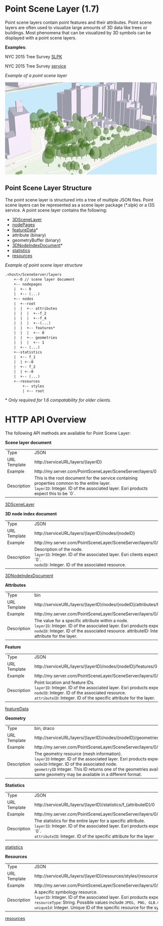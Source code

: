 # Point Scene Layer (1.7)

Point scene layers contain point features and their attributes. Point scene layers are often used to visualize large amounts of 3D data like trees or buildings.  Most phenomena that can be visualized by 3D symbols can be displayed with a point scene layers.

**Examples**:<br />

NYC 2015 Tree Survey [SLPK](https://www.arcgis.com/home/item.html?id=7ed3f75dfa2a4ed281471d4bd4110792)

NYC 2015 Tree Survey [service](https://www.arcgis.com/home/item.html?id=7aba674fae86425694b21723d2680fa4)

*Example of a point scene layer*

![Point Scene Layer](../img/PointSceneLayer.png)

## Point Scene Layer Structure
The point scene layer is structured into a tree of multiple JSON files. Point scene layers can be represented as a scene layer package (*.slpk) or a I3S service. A point scene layer contains the following:

- [3DSceneLayer](3DSceneLayer.psl.md)
- [nodePages](nodePage.cmn.md)
- [featureData](featureData.cmn.md)*
- attribute (binary)
- geometryBuffer (binary)
- [3DNodeIndexDocument](3DNodeIndexDocument.cmn.md)*
- [statistics](statisticsInfo.cmn.md)
- [resources](resources.psl.md)

*Example of point scene layer structure*

```
.<host>/SceneServer/layers
	+--0 // scene layer document
	+-- nodepages
	|  +-- 0
	|  +-- (...)
	+-- nodes
	|  +--root
	|  |  +-- attributes
	|  |  |  +--f_2
	|  |  |  +--f_4
	|  |  |  +--(...)
	|  |  +-- features*
	|  |  |  +-- 0
	|  |  +-- geometries    
	|  |  |  +-- 1
	|  +-- (...)
	+--statistics
	|  +-- f_1
	|  | +--0
	|  +-- f_2
	|  | +--0
	|  +-- (...)
	+--resources
	    +-- styles
	 	| +-- root
```
\* <i>Only required for 1.6 compatability for older clients.</i>

# HTTP API Overview
The following API methods are available for Point Scene Layer:

**Scene layer document**

<table>
<tr>
    <td>Type</td>
    <td>JSON</td>
</tr>
<tr>
    <td>URL Template</td>
    <td>http://serviceURL/layers/{layerID}</td>
</tr>
<tr>
    <td>Example</td>
    <td>http://my.server.com/PointSceneLayer/SceneServer/layers/0</td>
</tr>
<tr>
    <td>Description</td>
    <td>This is the root document for the service containing properties common to the entire layer.<br/>
    <code>layerID</code>: Integer. ID of the associated layer. Esri products expect this to be `0`.</td>
</tr>
</table>

[3DSceneLayer](3DSceneLayer.psl.md)

**3D node index document**

<table>
<tr>
    <td>Type</td>
    <td>JSON</td>
</tr>
<tr>
    <td>URL Template</td>
    <td>http://serviceURL/layers/{layerID}/nodes/{nodeID}</td>
</tr>
<tr>
    <td>Example</td>
    <td>http://my.server.com/PointSceneLayer/SceneServer/layers/0/nodes/98</td>
</tr>
<tr>
    <td>Description</td>
    <td>Description of the node.<br/>
    <code>layerID</code>: Integer. ID of the associated layer. Esri clients expect this to be `0`.<br/>
    <code>nodeID</code>: Integer. ID of the associated resource.</td>
</tr>
</table>

[3DNodeIndexDocument](3DNodeIndexDocument.cmn.md)

**Attributes**
<table>
<tr>
    <td>Type</td>
    <td>bin</td>
</tr>
<tr>
    <td>URL Template</td>
    <td>http://serviceURL/layers/{layerID}/nodes/{nodeID}/attributes/f_{attributeID}/0</td>
</tr>
<tr>
    <td>Example</td>
    <td>http://my.server.com/PointSceneLayer/SceneServer/layers/0/nodes/98/attributes/f_8/0 </td>
</tr>
<tr>
    <td>Description</td>
    <td>The value for a specific attribute within a node.<br/>
    <code>layerID</code>: Integer. ID of the associated layer. Esri products expect this to be `0`.<br/>
    <code>nodeID</code>: Integer. ID of the associated resource. attributeID: Integer. ID of the specific attribute for the layer. </td>
</tr>
</table>

**Feature**
<table>
<tr>
    <td>Type</td>
    <td>JSON</td>
</tr>
<tr>
    <td>URL Template</td>
    <td>http://serviceURL/layers/{layerID}/nodes/{nodeID}/features/0</td>
</tr>
<tr>
    <td>Example</td>
    <td>http://my.server.com/PointSceneLayer/SceneServer/layers/0/nodes/98/features/0 </td>
</tr>
<tr>
    <td>Description</td>
    <td>Point location and feature IDs.<br/>
    <code>layerID</code>: Integer. ID of the associated layer. Esri products expect this to be `0`.<br/>
    <code>nodeID</code>: Integer. ID of the associated resource.<br/>
    <code>attributeID</code>: Integer. ID of the specific attribute for the layer. </td>
</tr>
</table>

[featureData](featureData.cmn.md)

**Geometry**
<table>
<tr>
    <td>Type</td>
    <td>bin, draco</td>
</tr>
<tr>
    <td>URL Template</td>
    <td>http://serviceURL/layers/{layerID}/nodes/{nodeID}/geometries/{geometryID}</td>
</tr>
<tr>
    <td>Example</td>
    <td>http://my.server.com/PointSceneLayer/SceneServer/layers/0/nodes/98/geometries/1 </td>
</tr>
<tr>
    <td>Description</td>
    <td>The geometry resource (mesh information). <br/>
    <code>layerID</code> Integer. ID of the associated layer. Esri products expect this to be `0`. <br/>
    <code>nodeID</code> Integer. ID of the associated node. <br/>
    <code>geometryID</code> Integer. This ID returns one of the geometries available for this node. The same geometry may be available in a different format. </td>
</tr>
</table>

**Statistics**
<table>
<tr>
    <td>Type</td>
    <td>JSON</td>
</tr>
<tr>
    <td>URL Template</td>
    <td>http://serviceURL/layers/{layerID}/statistics/f_{attributeID}/0</td>
</tr>
<tr>
    <td>Example</td>
    <td> http://my.server.com/PointSceneLayer/SceneServer/layers/0/statistics/f_8/0  </td>
</tr>
<tr>
    <td>Description</td>
    <td>The statistics for the entire layer for a specific attribute.<br/>
    <code>layerID</code>: Integer. ID of the associated layer. Esri products expect this to be `0`.<br/>
    <code>attributeID</code>: Integer.  ID of the specific attribute for the layer</td>
</tr>
</table>

[statistics](statisticsInfo.cmn.md)

**Resources**
<table>
<tr>
    <td>Type</td>
    <td>JSON</td>
</tr>
<tr>
    <td>URL Template</td>
    <td>http://serviceURL/layers/{layerID}/resources/styles/{resourceType}/resource/{uniqueId}</td>
</tr>
<tr>
    <td>Example</td>
    <td> http://my.server.com/PointSceneLayer/SceneServer/layers/0/resources/styles/gltf/resource/5fe9e487e2230d61de71aff13744c5e9  </td>
</tr>
<tr>
    <td>Description</td>
    <td>A specific symbology resource.<br/>
    <code>layerID</code>: Integer. ID of the associated layer. Esri products expect this to be `0`.<br/>
    <code>resourceType</code>: String.  Possible values include <code>JPEG, PNG, GLB.GZ</code><br>
    <code>uniqueId</code>: Integer.  Unique ID of the specific resource for the symbol</td>
</tr>
</table>

[resources](resources.psl.md)
